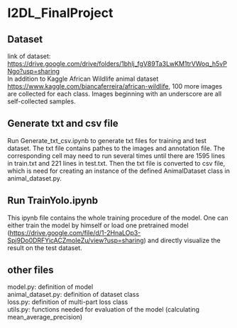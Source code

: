 # I2DL_FinalProject

## Dataset
link of dataset: https://drive.google.com/drive/folders/1bhlj_fgV89Ta3LwKM1trVWoq_h5vPNgo?usp=sharing  
In addition to Kaggle African Wildlife animal dataset https://www.kaggle.com/biancaferreira/african-wildlife, 100 more images are collected for each class. Images beginning with an underscore are all self-collected samples.  

## Generate txt and csv file 
Run Generate_txt_csv.ipynb to generate txt files for training and test dataset. The txt file contains pathes to the images and annotation file. The corresponding cell may need to run several times until there are 1595 lines in train.txt and 221 lines in test.txt.
Then the txt file is converted to csv file, which is need for creating an instance of the defined AnimalDataset class in animal_dataset.py.  

## Run TrainYolo.ipynb
This ipynb file contains the whole training procedure of the model. One can either train the model by himself or load one pretrained model (https://drive.google.com/file/d/1-2HnaLOp3-Spj9Do0DRFYicACZmoIeZu/view?usp=sharing) and directly visualize the result on the test dataset.  


## other files
model.py: definition of model  
animal_dataset.py: definition of dataset class  
loss.py: definition of multi-part loss class  
utils.py: functions needed for evaluation of the model (calculating mean_average_precision)
